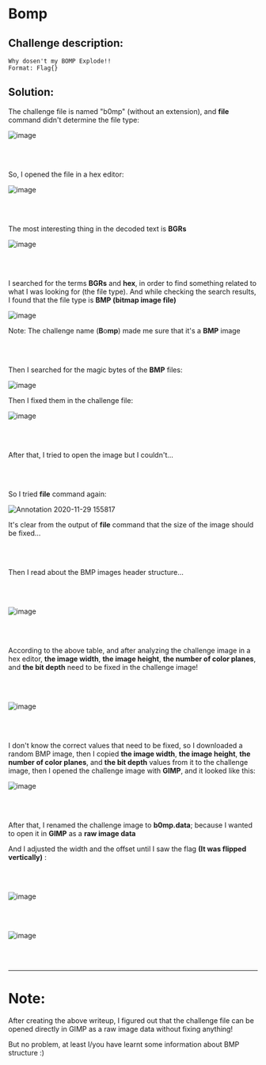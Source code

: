 # Bomp

## Challenge description:

```
Why dosen't my BOMP Explode!!
Format: Flag{}
```

## Solution:

The challenge file is named "b0mp" (without an extension), and **file** command didn't determine the file type:

![image](https://user-images.githubusercontent.com/70543460/100540475-43b58080-3246-11eb-8055-c02431f81f76.png)

<br/><br/>

So, I opened the file in a hex editor:

![image](https://user-images.githubusercontent.com/70543460/100540542-8b3c0c80-3246-11eb-91c0-d6fa50ec9b4d.png)

<br/><br/>

The most interesting thing in the decoded text is **BGRs**

![image](https://user-images.githubusercontent.com/70543460/100540614-f7b70b80-3246-11eb-88c8-4f390ae9b0b3.png)

<br/><br/>

I searched for the terms **BGRs** and **hex**, in order to find something related to what I was looking for (the file type).
And while checking the search results, I found that the file type is **BMP (bitmap image file)**

![image](https://user-images.githubusercontent.com/70543460/100540737-d4d92700-3247-11eb-8985-a9dbcc3a9ff5.png)

Note: The challenge name (**B**o**mp**) made me sure that it's a **BMP** image

<br/><br/>

Then I searched for the magic bytes of the **BMP** files:

![image](https://user-images.githubusercontent.com/70543460/100543759-ae70b700-325a-11eb-9485-8b03de80fb6d.png)

Then I fixed them in the challenge file:

![image](https://user-images.githubusercontent.com/70543460/100543800-f263bc00-325a-11eb-86d6-3e9b6087a98f.png)

<br/><br/>

After that, I tried to open the image but I couldn't...

<br/><br/>

So I tried **file** command again:

![Annotation 2020-11-29 155817](https://user-images.githubusercontent.com/70543460/100544399-0f4dbe80-325e-11eb-84f8-ced97d902093.png)

It's clear from the output of **file** command that the size of the image should be fixed...

<br/><br/>

Then I read about the BMP images header structure...

<br/><br/>

![image](https://user-images.githubusercontent.com/70543460/100547376-15986680-326f-11eb-86dd-c5587ad2a8f2.png)

<br/><br/>

According to the above table, and after analyzing the challenge image in a hex editor,
**the image width**, **the image height**, **the number of color planes**, and **the bit depth** need to be fixed in the challenge image!

<br/><br/>

![image](https://user-images.githubusercontent.com/70543460/100547426-58f2d500-326f-11eb-84ca-6f382f12421b.png)

<br/><br/>

I don't know the correct values that need to be fixed,
so I downloaded a random BMP image, then I copied **the image width**, **the image height**, **the number of color planes**, and **the bit depth** values from it
to the challenge image,
then I opened the challenge image with **GIMP**, and it looked like this:

![image](https://user-images.githubusercontent.com/70543460/100549563-44690980-327c-11eb-87a2-58d201290070.png)

<br/><br/>

After that, I renamed the challenge image to **b0mp.data**; because I wanted to open it in **GIMP** as a **raw image data**

And I adjusted the width and the offset until I saw the flag **(It was flipped vertically)** :

<br/><br/>

![image](https://user-images.githubusercontent.com/70543460/100549934-f86b9400-327e-11eb-967c-b1bd749bd56d.png)

<br/><br/>

![image](https://user-images.githubusercontent.com/70543460/100550006-75970900-327f-11eb-89ab-b7222bbdf9ff.png)

<br/><br/>

--------------------

# Note:

After creating the above writeup, I figured out that the challenge file can be opened directly in GIMP as a raw image data without fixing anything!

But no problem, at least I/you have learnt some information about BMP structure :)
